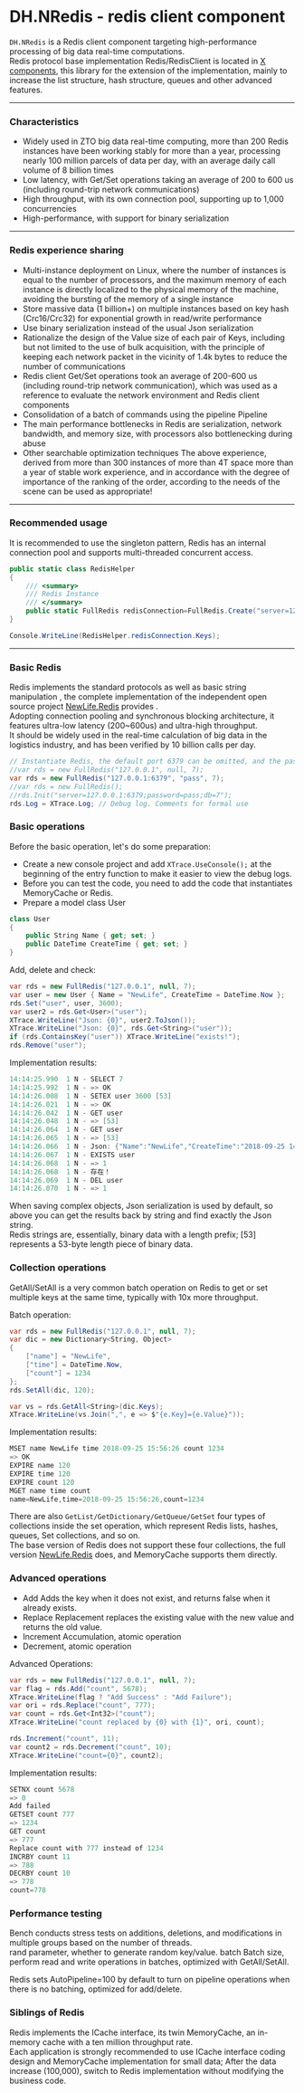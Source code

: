 # DH.NRedis - redis client component

`DH.NRedis` is a Redis client component targeting high-performance processing of big data real-time computations.  
Redis protocol base implementation Redis/RedisClient is located in [X components](https://), this library for the extension of the implementation, mainly to increase the list structure, hash structure, queues and other advanced features.  

---
### Characteristics
* Widely used in ZTO big data real-time computing, more than 200 Redis instances have been working stably for more than a year, processing nearly 100 million parcels of data per day, with an average daily call volume of 8 billion times
* Low latency, with Get/Set operations taking an average of 200 to 600 us (including round-trip network communications)
* High throughput, with its own connection pool, supporting up to 1,000 concurrencies
* High-performance, with support for binary serialization

---
### Redis experience sharing
* Multi-instance deployment on Linux, where the number of instances is equal to the number of processors, and the maximum memory of each instance is directly localized to the physical memory of the machine, avoiding the bursting of the memory of a single instance
* Store massive data (1 billion+) on multiple instances based on key hash (Crc16/Crc32) for exponential growth in read/write performance
* Use binary serialization instead of the usual Json serialization
* Rationalize the design of the Value size of each pair of Keys, including but not limited to the use of bulk acquisition, with the principle of keeping each network packet in the vicinity of 1.4k bytes to reduce the number of communications
* Redis client Get/Set operations took an average of 200-600 us (including round-trip network communication), which was used as a reference to evaluate the network environment and Redis client components
* Consolidation of a batch of commands using the pipeline Pipeline
* The main performance bottlenecks in Redis are serialization, network bandwidth, and memory size, with processors also bottlenecking during abuse
* Other searchable optimization techniques
The above experience, derived from more than 300 instances of more than 4T space more than a year of stable work experience, and in accordance with the degree of importance of the ranking of the order, according to the needs of the scene can be used as appropriate! 

---
### Recommended usage
It is recommended to use the singleton pattern, Redis has an internal connection pool and supports multi-threaded concurrent access.
``` csharp
public static class RedisHelper
{
    /// <summary>
    /// Redis Instance
    /// </summary>
    public static FullRedis redisConnection=FullRedis.Create("server=127.0.0.1:6379;password=123456;db=4");
}

Console.WriteLine(RedisHelper.redisConnection.Keys);
```

---
### Basic Redis
Redis implements the standard protocols as well as basic string manipulation , the complete implementation of the independent open source project [NewLife.Redis](https://github.com/NewLifeX/NewLife.Redis) provides .  
Adopting connection pooling and synchronous blocking architecture, it features ultra-low latency (200~600us) and ultra-high throughput.  
It should be widely used in the real-time calculation of big data in the logistics industry, and has been verified by 10 billion calls per day.  

```csharp 
// Instantiate Redis, the default port 6379 can be omitted, and the password can be written in two ways
//var rds = new FullRedis("127.0.0.1", null, 7);
var rds = new FullRedis("127.0.0.1:6379", "pass", 7);
//var rds = new FullRedis();
//rds.Init("server=127.0.0.1:6379;password=pass;db=7");
rds.Log = XTrace.Log; // Debug log. Comments for formal use
```

### Basic operations
Before the basic operation, let's do some preparation:
+ Create a new console project and add `XTrace.UseConsole();` at the beginning of the entry function to make it easier to view the debug logs.
+ Before you can test the code, you need to add the code that instantiates MemoryCache or Redis.
+ Prepare a model class User

``` csharp
class User
{
    public String Name { get; set; }
    public DateTime CreateTime { get; set; }
}
```

Add, delete and check:
``` csharp
var rds = new FullRedis("127.0.0.1", null, 7);
var user = new User { Name = "NewLife", CreateTime = DateTime.Now };
rds.Set("user", user, 3600);
var user2 = rds.Get<User>("user");
XTrace.WriteLine("Json: {0}", user2.ToJson());
XTrace.WriteLine("Json: {0}", rds.Get<String>("user"));
if (rds.ContainsKey("user")) XTrace.WriteLine("exists!");
rds.Remove("user");
``` 

Implementation results:
``` csharp
14:14:25.990  1 N - SELECT 7
14:14:25.992  1 N - => OK
14:14:26.008  1 N - SETEX user 3600 [53]
14:14:26.021  1 N - => OK
14:14:26.042  1 N - GET user
14:14:26.048  1 N - => [53]
14:14:26.064  1 N - GET user
14:14:26.065  1 N - => [53]
14:14:26.066  1 N - Json: {"Name":"NewLife","CreateTime":"2018-09-25 14:14:25"}
14:14:26.067  1 N - EXISTS user
14:14:26.068  1 N - => 1
14:14:26.068  1 N - 存在！
14:14:26.069  1 N - DEL user
14:14:26.070  1 N - => 1
``` 

When saving complex objects, Json serialization is used by default, so above you can get the results back by string and find exactly the Json string.  
Redis strings are, essentially, binary data with a length prefix; [53] represents a 53-byte length piece of binary data. 

### Collection operations
GetAll/SetAll is a very common batch operation on Redis to get or set multiple keys at the same time, typically with 10x more throughput.   

Batch operation:
``` csharp
var rds = new FullRedis("127.0.0.1", null, 7);
var dic = new Dictionary<String, Object>
{
    ["name"] = "NewLife",
    ["time"] = DateTime.Now,
    ["count"] = 1234
};
rds.SetAll(dic, 120);

var vs = rds.GetAll<String>(dic.Keys);
XTrace.WriteLine(vs.Join(",", e => $"{e.Key}={e.Value}"));
``` 

Implementation results:
``` csharp
MSET name NewLife time 2018-09-25 15:56:26 count 1234
=> OK
EXPIRE name 120
EXPIRE time 120
EXPIRE count 120
MGET name time count
name=NewLife,time=2018-09-25 15:56:26,count=1234
``` 

There are also `GetList/GetDictionary/GetQueue/GetSet` four types of collections inside the set operation, which represent Redis lists, hashes, queues, Set collections, and so on.  
The base version of Redis does not support these four collections, the full version [NewLife.Redis](https://github.com/NewLifeX/NewLife.Redis) does, and MemoryCache supports them directly.  

### Advanced operations
+ Add Adds the key when it does not exist, and returns false when it already exists.
+ Replace Replacement replaces the existing value with the new value and returns the old value.  
+ Increment Accumulation, atomic operation
+ Decrement, atomic operation

Advanced Operations:
``` csharp
var rds = new FullRedis("127.0.0.1", null, 7);
var flag = rds.Add("count", 5678);
XTrace.WriteLine(flag ? "Add Success" : "Add Failure");
var ori = rds.Replace("count", 777);
var count = rds.Get<Int32>("count");
XTrace.WriteLine("count replaced by {0} with {1}", ori, count);

rds.Increment("count", 11);
var count2 = rds.Decrement("count", 10);
XTrace.WriteLine("count={0}", count2);
``` 

Implementation results:
``` csharp
SETNX count 5678
=> 0
Add failed
GETSET count 777
=> 1234
GET count
=> 777
Replace count with 777 instead of 1234
INCRBY count 11
=> 788
DECRBY count 10
=> 778
count=778
``` 

### Performance testing
Bench conducts stress tests on additions, deletions, and modifications in multiple groups based on the number of threads.    
rand parameter, whether to generate random key/value.
batch Batch size, perform read and write operations in batches, optimized with GetAll/SetAll.  

Redis sets AutoPipeline=100 by default to turn on pipeline operations when there is no batching, optimized for add/delete.  

### Siblings of Redis ###
Redis implements the ICache interface, its twin MemoryCache, an in-memory cache with a ten million throughput rate.  
Each application is strongly recommended to use ICache interface coding design and MemoryCache implementation for small data;
After the data increase (100,000), switch to Redis implementation without modifying the business code.